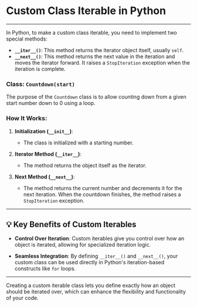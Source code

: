 # Custom Class Iterable in Python

---
In Python, to make a custom class iterable, you need to implement two special methods:

* **`__iter__()`**: This method returns the iterator object itself, usually `self`.
* **`__next__()`**: This method returns the next value in the iteration and moves the iterator forward. It raises a `StopIteration` exception when the iteration is complete.

### **Class**: `Countdown(start)`

The purpose of the `Countdown` class is to allow counting down from a given start number down to 0 using a loop.

### **How It Works**:

1. **Initialization (`__init__`)**:

   * The class is initialized with a starting number.

2. **Iterator Method (`__iter__`)**:

   * The method returns the object itself as the iterator.

3. **Next Method (`__next__`)**:

   * The method returns the current number and decrements it for the next iteration. When the countdown finishes, the method raises a `StopIteration` exception.

---

## 💡 Key Benefits of Custom Iterables

* **Control Over Iteration**: Custom iterables give you control over how an object is iterated, allowing for specialized iteration logic.

* **Seamless Integration**: By defining `__iter__()` and `__next__()`, your custom class can be used directly in Python's iteration-based constructs like `for` loops.

---

Creating a custom iterable class lets you define exactly how an object should be iterated over, which can enhance the flexibility and functionality of your code.
